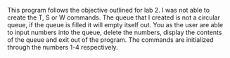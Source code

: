 This program follows the objective outlined for lab 2. I was not able to create the T, S or W commands.
The queue that I created is not a circular queue, if the queue is filled it will empty itself out.
You as the user are able to input numbers into the queue, delete the numbers, display the contents of the queue
and exit out of the program.
The commands are initialized through the numbers 1-4 respectively. 
